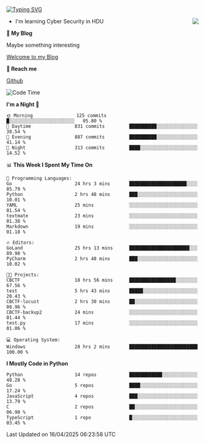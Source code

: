 [![Typing SVG](https://readme-typing-svg.herokuapp.com?font=Fira+Code&pause=1000&random=false&width=450&height=60&lines=Hello+%F0%9F%91%8B%F0%9F%8F%BB;I'm+JBNRZ)](https://git.io/typing-svg)

<a href="#">
  <img align="right" src="https://github-readme-stats.vercel.app/api?username=JBNRZ&show_icons=true&bg_color=15,f2f7fd,E0EAFC" />
</a>

- I'm learning Cyber Security in HDU

 **🌱 My Blog**

Maybe something interesting

[Welcome to my Blog](https://jbnrz.com.cn/)

 **💬 Reach me** 

[Github](https://github.com/JBNRZ)


<!--START_SECTION:waka-->
![Code Time](http://img.shields.io/badge/Code%20Time-1%2C149%20hrs%2045%20mins-blue)

**I'm a Night 🦉** 

```text
🌞 Morning                125 commits         █░░░░░░░░░░░░░░░░░░░░░░░░   05.80 % 
🌆 Daytime                831 commits         ██████████░░░░░░░░░░░░░░░   38.54 % 
🌃 Evening                887 commits         ██████████░░░░░░░░░░░░░░░   41.14 % 
🌙 Night                  313 commits         ████░░░░░░░░░░░░░░░░░░░░░   14.52 % 
```


📊 **This Week I Spent My Time On** 

```text
💬 Programming Languages: 
Go                       24 hrs 3 mins       █████████████████████░░░░   85.79 % 
Python                   2 hrs 48 mins       ███░░░░░░░░░░░░░░░░░░░░░░   10.01 % 
YAML                     25 mins             ░░░░░░░░░░░░░░░░░░░░░░░░░   01.54 % 
textmate                 23 mins             ░░░░░░░░░░░░░░░░░░░░░░░░░   01.38 % 
Markdown                 19 mins             ░░░░░░░░░░░░░░░░░░░░░░░░░   01.18 % 

🔥 Editors: 
GoLand                   25 hrs 13 mins      ██████████████████████░░░   89.98 % 
PyCharm                  2 hrs 48 mins       ███░░░░░░░░░░░░░░░░░░░░░░   10.02 % 

🐱‍💻 Projects: 
CBCTF                    18 hrs 56 mins      █████████████████░░░░░░░░   67.56 % 
test                     5 hrs 43 mins       █████░░░░░░░░░░░░░░░░░░░░   20.43 % 
CBCTF-locust             2 hrs 30 mins       ██░░░░░░░░░░░░░░░░░░░░░░░   08.96 % 
CBCTF-backup2            24 mins             ░░░░░░░░░░░░░░░░░░░░░░░░░   01.44 % 
test.py                  17 mins             ░░░░░░░░░░░░░░░░░░░░░░░░░   01.06 % 

💻 Operating System: 
Windows                  28 hrs 2 mins       █████████████████████████   100.00 % 
```

**I Mostly Code in Python** 

```text
Python                   14 repos            ████████████░░░░░░░░░░░░░   48.28 % 
Go                       5 repos             ████░░░░░░░░░░░░░░░░░░░░░   17.24 % 
JavaScript               4 repos             ███░░░░░░░░░░░░░░░░░░░░░░   13.79 % 
C                        2 repos             ██░░░░░░░░░░░░░░░░░░░░░░░   06.90 % 
TypeScript               1 repo              █░░░░░░░░░░░░░░░░░░░░░░░░   03.45 % 
```




 Last Updated on 16/04/2025 06:23:58 UTC
<!--END_SECTION:waka-->
